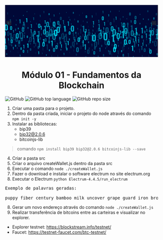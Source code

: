 <img src='https://github.com/avellar1975/7DaysOfCode/blob/main/img/seven.png'>
<h1 align="center">Módulo 01 - Fundamentos da Blockchain</h1>


![GitHub](https://img.shields.io/github/license/avellar1975/formacao-blockchain-dio)
![GitHub top language](https://img.shields.io/github/languages/top/avellar1975/formacao-blockchain-dio)
![GitHub repo size](https://img.shields.io/github/repo-size/avellar1975/formacao-blockchain-dio?color=orange)

1. Criar uma pasta para o projeto.
2. Dentro da pasta criada, iniciar o projeto do node através do comando ```npm init -y```
3. Instalar as bibliotecas:
   * bip39
   * bip32@2.0.6
   * bitcoinjs-lib
> comando ```npm install bip39 bip32@2.0.6 bitcoinjs-lib --save```
4. Criar a pasta src
5. Criar o arquivo createWallet.js dentro da pasta src
6. Executar o comando ```node ./createWallet.js```
7. Fazer o download e instalar o software electrum no site electrum.org
8. Executar o Electrum ```python Electrum-4.4.5/run_electrum``` 
<pre>
Exemplo de palavras geradas:
 
puppy fiber century bamboo milk uncover grape guard iron broken maze consider
</pre>

8. Gerar um novo endereço através do comando ```node ./createWallet.js```
9. Realizar transferência de bitcoins entre as carteiras e visualizar no explorer.

* Explorer testnet: https://blockstream.info/testnet/
* Faucet: https://testnet-faucet.com/btc-testnet/

